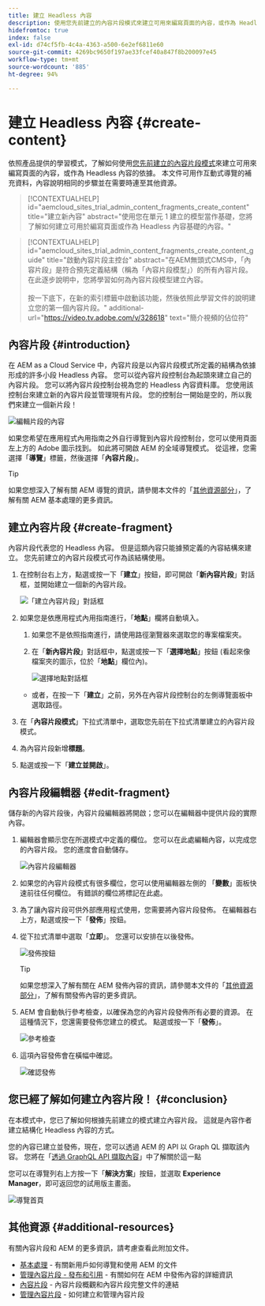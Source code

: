 ```yaml
---
title: 建立 Headless 內容
description: 使用您先前建立的內容片段模式來建立可用來編寫頁面的內容，或作為 Headless 內容的依據。
hidefromtoc: true
index: false
exl-id: d74cf5fb-4c4a-4363-a500-6e2ef6811e60
source-git-commit: 4269bc9650f197ae33fcef40a847f8b200097e45
workflow-type: tm+mt
source-wordcount: '885'
ht-degree: 94%

---
```


# 建立 Headless 內容 {#create-content}

依照產品提供的學習模式，了解如何使用[您先前建立的內容片段模式](content-structure.md)來建立可用來編寫頁面的內容，或作為 Headless 內容的依據。 本文件可用作互動式導覽的補充資料，內容說明相同的步驟並在需要時連至其他資源。

>[!CONTEXTUALHELP]
>id="aemcloud_sites_trial_admin_content_fragments_create_content"
>title="建立新內容"
>abstract="使用您在單元 1 建立的模型當作基礎，您將了解如何建立可用於編寫頁面或作為 Headless 內容基礎的內容。"

>[!CONTEXTUALHELP]
>id="aemcloud_sites_trial_admin_content_fragments_create_content_guide"
>title="啟動內容片段主控台"
>abstract="在AEM無頭式CMS中，「內容片段」是符合預先定義結構（稱為「內容片段模型」）的所有內容片段。 在此逐步說明中，您將學習如何為內容片段模型建立內容。<br><br>按一下底下，在新的索引標籤中啟動該功能，然後依照此學習文件的說明建立您的第一個內容片段。"
>additional-url="https://video.tv.adobe.com/v/328618" text="簡介視頻的佔位符"

## 內容片段 {#introduction}

在 AEM as a Cloud Service 中，內容片段是以內容片段模式所定義的結構為依據形成的許多小段 Headless 內容。 您可以從內容片段控制台為起頭來建立自己的內容片段。 您可以將內容片段控制台視為您的 Headless 內容資料庫。 您使用該控制台來建立新的內容片段並管理現有片段。 您的控制台一開始是空的，所以我們來建立一個新片段！

![編輯片段的內容](assets/create-content/content-fragment-console.png)

如果您希望在應用程式內用指南之外自行導覽到內容片段控制台，您可以使用頁面左上方的 Adobe 圖示找到。 如此將可開啟 AEM 的全域導覽模式。 從這裡，您需選擇「**導覽**」標籤，然後選擇「**內容片段**」。

>[!TIP]
>
>如果您想深入了解有關 AEM 導覽的資訊，請參閱本文件的「[其他資源部分](#additional-resources)」，了解有關 AEM 基本處理的更多資訊。

## 建立內容片段 {#create-fragment}

內容片段代表您的 Headless 內容。 但是這類內容只能據預定義的內容結構來建立。 您先前建立的內容片段模式可作為該結構使用。

1. 在控制台右上方，點選或按一下「**建立**」按鈕，即可開啟「**新內容片段**」對話框，並開始建立一個新的內容片段。

   ![「建立內容片段」對話框](assets/create-content/create-content-fragment.png)

1. 如果您是依應用程式內用指南進行，「**地點**」欄將自動填入。

   1. 如果您不是依照指南進行，請使用路徑瀏覽器來選取您的專案檔案夾。

   1. 在「**新內容片段**」對話框中，點選或按一下「**選擇地點**」按鈕 (看起來像檔案夾的圖示，位於「**地點**」欄位內)。

      ![選擇地點對話框](assets/create-content/choose-location.png)
   * 或者，在按一下「**建立**」之前，另外在內容片段控制台的左側導覽面板中選取路徑。


1. 在「**內容片段模式**」下拉式清單中，選取您先前在下拉式清單建立的內容片段模式。

1. 為內容片段新增&#x200B;**標題**。

1. 點選或按一下「**建立並開啟**」。

## 內容片段編輯器 {#edit-fragment}

儲存新的內容片段後，內容片段編輯器將開啟；您可以在編輯器中提供片段的實際內容。

1. 編輯器會顯示您在所選模式中定義的欄位。 您可以在此處編輯內容，以完成您的內容片段。 您的進度會自動儲存。

   ![內容片段編輯器](assets/create-content/content-fragment-editor.png)

1. 如果您的內容片段模式有很多欄位，您可以使用編輯器左側的 「**變數**」面板快速前往任何欄位。 有錯誤的欄位將標記在此處。

1. 為了讓內容片段可供外部應用程式使用，您需要將內容片段發佈。 在編輯器右上方，點選或按一下「**發佈**」按鈕。

1. 從下拉式清單中選取「**立即**」。 您還可以安排在以後發佈。

   ![發佈按鈕](assets/create-content/publish.png)

   >[!TIP]
   >
   >如果您想深入了解有關在 AEM 發佈內容的資訊，請參閱本文件的「[其他資源部分](#additional-resources)」，了解有關發佈內容的更多資訊。

1. AEM 會自動執行參考檢查，以確保為您的內容片段發佈所有必要的資源。 在這種情況下，您還需要發佈您建立的模式。 點選或按一下「**發佈**」。

   ![參考檢查](assets/create-content/references.png)

1. 這項內容發佈會在橫幅中確認。

   ![確認發佈](assets/create-content/publish-confirm.png)

## 您已經了解如何建立內容片段！ {#conclusion}

在本模式中，您已了解如何根據先前建立的模式建立內容片段。 這就是內容作者建立結構化 Headless 內容的方式。

您的內容已建立並發佈，現在，您可以透過 AEM 的 API 以 Graph QL 擷取該內容。 您將在「[透過 GraphQL API 擷取內容](extract-content.md)」中了解關於這一點

您可以在導覽列右上方按一下「**解決方案**」按鈕，並選取 **Experience Manager**，即可返回您的試用版主畫面。

![導覽首頁](assets/create-content/home.png)

## 其他資源 {#additional-resources}

有關內容片段和 AEM 的更多資訊，請考慮查看此附加文件。

* [基本處理](/help/sites-cloud/authoring/getting-started/basic-handling.md) - 有關新用戶如何導覽和使用 AEM 的文件
* [管理內容片段 - 發布和引用](/help/assets/content-fragments/content-fragments-managing.md#publishing-and-referencing-a-fragment) - 有關如何在 AEM 中發佈內容的詳細資訊
* [內容片段](/help/assets/content-fragments/content-fragments.md) - 內容片段概觀和內容片段完整文件的連結
* [管理內容片段](/help/assets/content-fragments/content-fragments-managing.md) - 如何建立和管理內容片段
